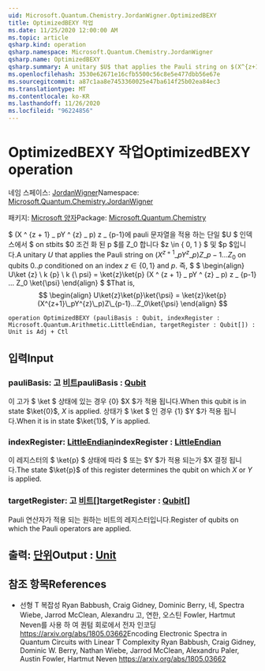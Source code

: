 ```yaml
---
uid: Microsoft.Quantum.Chemistry.JordanWigner.OptimizedBEXY
title: OptimizedBEXY 작업
ms.date: 11/25/2020 12:00:00 AM
ms.topic: article
qsharp.kind: operation
qsharp.namespace: Microsoft.Quantum.Chemistry.JordanWigner
qsharp.name: OptimizedBEXY
qsharp.summary: A unitary $U$ that applies the Pauli string on $(X^{z+1}\_pY^{z}\_p)Z\_{p-1}...Z_0$ on qubits $0..p$ conditioned on an index $z\in\{0,1\}$ and $p$. That is, $$ \begin{align} U\ket{z}\ket{p}\ket{\psi} = \ket{z}\ket{p}(X^{z+1}\_pY^{z}\_p)Z\_{p-1}...Z_0\ket{\psi} \end{align} $$
ms.openlocfilehash: 3530e62671e16cfb5500c56c8e5e477dbb56e67e
ms.sourcegitcommit: a87c1aa8e7453360025e47ba614f25b02ea84ec3
ms.translationtype: MT
ms.contentlocale: ko-KR
ms.lasthandoff: 11/26/2020
ms.locfileid: "96224856"
---
```

# <a name="optimizedbexy-operation"></a><span data-ttu-id="bf5b2-102">OptimizedBEXY 작업</span><span class="sxs-lookup"><span data-stu-id="bf5b2-102">OptimizedBEXY operation</span></span>

<span data-ttu-id="bf5b2-103">네임 스페이스: [JordanWigner](xref:Microsoft.Quantum.Chemistry.JordanWigner)</span><span class="sxs-lookup"><span data-stu-id="bf5b2-103">Namespace: [Microsoft.Quantum.Chemistry.JordanWigner](xref:Microsoft.Quantum.Chemistry.JordanWigner)</span></span>

<span data-ttu-id="bf5b2-104">패키지: [Microsoft 양자](https://nuget.org/packages/Microsoft.Quantum.Chemistry)</span><span class="sxs-lookup"><span data-stu-id="bf5b2-104">Package: [Microsoft.Quantum.Chemistry](https://nuget.org/packages/Microsoft.Quantum.Chemistry)</span></span>


<span data-ttu-id="bf5b2-105">$ (X ^ {z + 1} \_ pY ^ {z} \_ p) z \_ {p-1}에 pauli 문자열을 적용 하는 단일 $U $ 인덱스에서 $ on stbits $0 조건 화 된 p $를 Z_0 합니다 $z \in \{ 0, 1 \} $ 및 $p $입니다.</span><span class="sxs-lookup"><span data-stu-id="bf5b2-105">A unitary $U$ that applies the Pauli string on $(X^{z+1}\_pY^{z}\_p)Z\_{p-1}...Z_0$ on qubits $0..p$ conditioned on an index $z\in\{0,1\}$ and $p$.</span></span> <span data-ttu-id="bf5b2-106">즉, $ $ \begin{align} U\ket {z} \ k {p} \ k {\ psi} = \ket{z}\ket{p} (X ^ {z + 1} \_ pY ^ {z} \_ p) z \_ {p-1} ... Z_0 \ket{\psi} \end{align} $ $</span><span class="sxs-lookup"><span data-stu-id="bf5b2-106">That is, $$ \begin{align} U\ket{z}\ket{p}\ket{\psi} = \ket{z}\ket{p}(X^{z+1}\_pY^{z}\_p)Z\_{p-1}...Z_0\ket{\psi} \end{align} $$</span></span>

```qsharp
operation OptimizedBEXY (pauliBasis : Qubit, indexRegister : Microsoft.Quantum.Arithmetic.LittleEndian, targetRegister : Qubit[]) : Unit is Adj + Ctl
```


## <a name="input"></a><span data-ttu-id="bf5b2-107">입력</span><span class="sxs-lookup"><span data-stu-id="bf5b2-107">Input</span></span>

### <a name="paulibasis--qubit"></a><span data-ttu-id="bf5b2-108">pauliBasis: 고 [비트](xref:microsoft.quantum.lang-ref.qubit)</span><span class="sxs-lookup"><span data-stu-id="bf5b2-108">pauliBasis : [Qubit](xref:microsoft.quantum.lang-ref.qubit)</span></span>

<span data-ttu-id="bf5b2-109">이 고가 $ \ket $ 상태에 있는 경우 {0} $X $가 적용 됩니다.</span><span class="sxs-lookup"><span data-stu-id="bf5b2-109">When this qubit is in state $\ket{0}$, $X$ is applied.</span></span> <span data-ttu-id="bf5b2-110">상태가 $ \ket $ 인 경우 {1} $Y $가 적용 됩니다.</span><span class="sxs-lookup"><span data-stu-id="bf5b2-110">When it is in state $\ket{1}$, $Y$ is applied.</span></span>


### <a name="indexregister--littleendian"></a><span data-ttu-id="bf5b2-111">indexRegister: [LittleEndian](xref:Microsoft.Quantum.Arithmetic.LittleEndian)</span><span class="sxs-lookup"><span data-stu-id="bf5b2-111">indexRegister : [LittleEndian](xref:Microsoft.Quantum.Arithmetic.LittleEndian)</span></span>

<span data-ttu-id="bf5b2-112">이 레지스터의 $ \ket{p} $ 상태에 따라 $ 또는 $Y $가 적용 되는가 $X 결정 됩니다.</span><span class="sxs-lookup"><span data-stu-id="bf5b2-112">The state $\ket{p}$ of this register determines the qubit on which $X$ or $Y$ is applied.</span></span>


### <a name="targetregister--qubit"></a><span data-ttu-id="bf5b2-113">targetRegister: 고 [비트](xref:microsoft.quantum.lang-ref.qubit)[]</span><span class="sxs-lookup"><span data-stu-id="bf5b2-113">targetRegister : [Qubit](xref:microsoft.quantum.lang-ref.qubit)[]</span></span>

<span data-ttu-id="bf5b2-114">Pauli 연산자가 적용 되는 원하는 비트의 레지스터입니다.</span><span class="sxs-lookup"><span data-stu-id="bf5b2-114">Register of qubits on which the Pauli operators are applied.</span></span>



## <a name="output--unit"></a><span data-ttu-id="bf5b2-115">출력: [단위](xref:microsoft.quantum.lang-ref.unit)</span><span class="sxs-lookup"><span data-stu-id="bf5b2-115">Output : [Unit](xref:microsoft.quantum.lang-ref.unit)</span></span>



## <a name="references"></a><span data-ttu-id="bf5b2-116">참조 항목</span><span class="sxs-lookup"><span data-stu-id="bf5b2-116">References</span></span>

- <span data-ttu-id="bf5b2-117">선형 T 복잡성 Ryan Babbush, Craig Gidney, Dominic Berry, 네, Spectra Wiebe, Jarrod McClean, Alexandru 고, 연한, 오스틴 Fowler, Hartmut Neven를 사용 하 여 퀀텀 회로에서 전자 인코딩 https://arxiv.org/abs/1805.03662</span><span class="sxs-lookup"><span data-stu-id="bf5b2-117">Encoding Electronic Spectra in Quantum Circuits with Linear T Complexity Ryan Babbush, Craig Gidney, Dominic W. Berry, Nathan Wiebe, Jarrod McClean, Alexandru Paler, Austin Fowler, Hartmut Neven https://arxiv.org/abs/1805.03662</span></span>